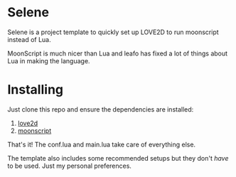 # Selene

Selene is a project template to quickly set up LOVE2D to run moonscript instead of Lua.

MoonScript is much nicer than Lua and leafo has fixed a lot of things about Lua in making the language. 

# Installing

Just clone this repo and ensure the dependencies are installed:

1. [love2d](https://love2d.org/)
2. [moonscript](https://moonscript.org/)

That's it! The conf.lua and main.lua take care of everything else. 

The template also includes some recommended setups but they don't *have* to be used. Just my personal preferences.
